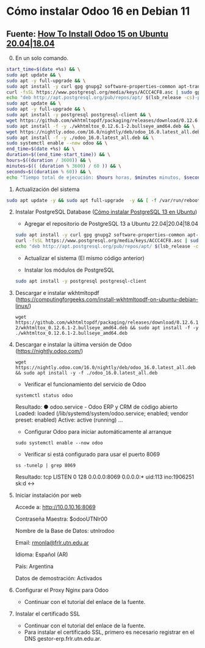 # Cómo instalar Odoo 16 en Debian 11
## Fuente: [How To Install Odoo 15 on Ubuntu 20.04|18.04](https://computingforgeeks.com/how-to-install-odoo-on-ubuntu-linux/)

0. En un solo comando.
```bash
start_time=$(date +%s) && \
sudo apt update && \
sudo apt -y full-upgrade && \
sudo apt install -y curl gpg gnupg2 software-properties-common apt-transport-https lsb-release ca-certificates && \
curl -fsSL https://www.postgresql.org/media/keys/ACCC4CF8.asc | sudo gpg --dearmor -o /etc/apt/trusted.gpg.d/postgresql.gpg && \
echo "deb http://apt.postgresql.org/pub/repos/apt/ $(lsb_release -cs)-pgdg main" | sudo tee /etc/apt/sources.list.d/pgdg.list && \
sudo apt update && \
sudo apt -y full-upgrade && \
sudo apt install -y postgresql postgresql-client && \
wget https://github.com/wkhtmltopdf/packaging/releases/download/0.12.6.1-2/wkhtmltox_0.12.6.1-2.bullseye_amd64.deb && \
sudo apt install -f -y ./wkhtmltox_0.12.6.1-2.bullseye_amd64.deb && \
wget https://nightly.odoo.com/16.0/nightly/deb/odoo_16.0.latest_all.deb && \
sudo apt install -f -y ./odoo_16.0.latest_all.deb && \
sudo systemctl enable --now odoo && \
end_time=$(date +%s) && \
duration=$((end_time-start_time)) && \
hours=$((duration / 3600)) && \
minutes=$(( (duration % 3600) / 60 )) && \
seconds=$((duration % 60)) && \
echo "Tiempo total de ejecución: $hours horas, $minutes minutos, $seconds segundos"

```

1. Actualización del sistema

```bash
sudo apt update -y && sudo apt full-upgrade  -y && [ -f /var/run/reboot-required ] && sudo reboot -f
```

2. Instalar PostgreSQL Database ([Cómo instalar PostgreSQL 13 en Ubuntu](https://computingforgeeks.com/how-to-install-postgresql-13-on-ubuntu/))

   - Agregar el repositorio de PostgreSQL 13 a Ubuntu 22.04|20.04|18.04

   ```bash
   sudo apt install -y curl gpg gnupg2 software-properties-common apt-transport-https lsb-release ca-certificates
   curl -fsSL https://www.postgresql.org/media/keys/ACCC4CF8.asc | sudo gpg --dearmor -o /etc/apt/trusted.gpg.d/postgresql.gpg
   echo "deb http://apt.postgresql.org/pub/repos/apt/ $(lsb_release -cs)-pgdg main" | sudo tee /etc/apt/sources.list.d/pgdg.list
   ```

   - Actualizar el sistema
   (El mismo código anterior)

   - Instalar los módulos de PostgreSQL

    ```bash
    sudo apt install -y postgresql postgresql-client
    ```

4. Descargar e instalar wkhtmltopdf (https://computingforgeeks.com/install-wkhtmltopdf-on-ubuntu-debian-linux/)

   ```
   wget https://github.com/wkhtmltopdf/packaging/releases/download/0.12.6.1-2/wkhtmltox_0.12.6.1-2.bullseye_amd64.deb && sudo apt install -f -y ./wkhtmltox_0.12.6.1-2.bullseye_amd64.deb
   ```

5. Descargar e instalar la última versión de Odoo (https://nightly.odoo.com/)

   ```
   wget https://nightly.odoo.com/16.0/nightly/deb/odoo_16.0.latest_all.deb && sudo apt install -y -f ./odoo_16.0.latest_all.deb
   ```

   - Verificar el funcionamiento del servicio de Odoo

   ```
   systemctl status odoo
   ```

   Resultado:
   ● odoo.service - Odoo ERP y CRM de código abierto
     Loaded: loaded (/lib/systemd/system/odoo.service; enabled; vendor preset: enabled)
     Active: active (running) ...

   - Configurar Odoo para iniciar automáticamente al arranque

   ```
   sudo systemctl enable --now odoo
   ```

   - Verificar si está configurado para usar el puerto 8069

   ```
   ss -tunelp | grep 8069
   ```

   Resultado:
   tcp   LISTEN  0       128                  0.0.0.0:8069           0.0.0.0:*      uid:113 ino:1906251 sk:d <->

6. Iniciar instalación por web

   Accede a:                     http://10.0.10.16:8069

   Contraseña Maestra:           $odooUTNlr00

   Nombre de la Base de Datos:   utnlrodoo

   Email:                        rmonla@frlr.utn.edu.ar

   Idioma:                       Español (AR)

   País:                         Argentina

   Datos de demostración:        Activados


7. Configurar el Proxy Nginx para Odoo
   - Continuar con el tutorial del enlace de la fuente.

8. Instalar el certificado SSL
   - Continuar con el tutorial del enlace de la fuente.
   - Para instalar el certificado SSL, primero es necesario registrar en el DNS gestor-erp.frlr.utn.edu.ar.
